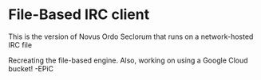 # File-Based IRC client
This is the version of Novus Ordo Seclorum that runs on a network-hosted IRC file

Recreating the file-based engine. Also, working on using a Google Cloud bucket! -EPiC
